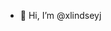 - 👋 Hi, I’m @xlindseyj

<!---
xlindseyj/xlindseyj is a ✨ special ✨ repository because its `README.md` (this file) appears on your GitHub profile.
You can click the Preview link to take a look at your changes.
--->
